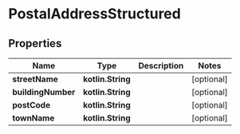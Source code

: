 
# PostalAddressStructured

## Properties
Name | Type | Description | Notes
------------ | ------------- | ------------- | -------------
**streetName** | **kotlin.String** |  |  [optional]
**buildingNumber** | **kotlin.String** |  |  [optional]
**postCode** | **kotlin.String** |  |  [optional]
**townName** | **kotlin.String** |  |  [optional]



